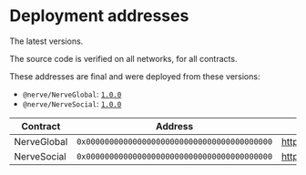 # Deployment addresses

The latest versions.

The source code is verified on all networks, for all contracts.

These addresses are final and were deployed from these versions:

- `@nerve/NerveGlobal`: [`1.0.0`](https://github.com/nerveglobal/contracts/blob/master/NerveGlobal.sol)
- `@nerve/NerveSocial`: [`1.0.0`](https://github.com/nerveglobal/contracts/blob/master/NerveSocial.sol)

| Contract                           | Address                                      | Source Code                                                                                                                   |
| ---------------------------------- | -------------------------------------------- | ----------------------------------------------------------------------------------------------------------------------------- |
| NerveGlobal                        | `0x0000000000000000000000000000000000000000` | https://github.com/nerveglobal/contracts/blob/master/NerveGlobal.sol                                                          |
| NerveSocial                        | `0x0000000000000000000000000000000000000000` | https://github.com/nerveglobal/contracts/blob/master/NerveSocial.sol                                                          |
